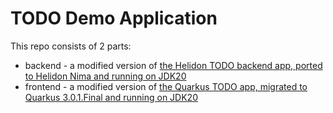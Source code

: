 # TODO Demo Application

This repo consists of 2 parts:

* backend - a modified version of [the Helidon TODO backend app, ported to Helidon Nima and running on JDK20](https://github.com/helidon-io/helidon/tree/helidon-3.x/examples/todo-app/backend)
* frontend - a modified version of [the Quarkus TODO app, migrated to Quarkus 3.0.1.Final and running on JDK20](https://github.com/quarkusio/todo-demo-app)

